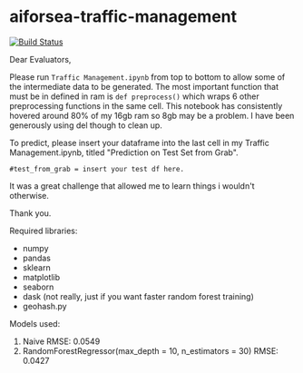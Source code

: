 # aiforsea-traffic-management
[![Build Status](https://travis-ci.com/gitgithan/aiforsea-traffic-management.svg?branch=master)](https://travis-ci.com/gitgithan/aiforsea-traffic-management)

Dear Evaluators,

Please run `Traffic Management.ipynb` from top to bottom to allow some of the intermediate data to be generated. 
The most important function that must be in defined in ram is `def preprocess()` which wraps 6 other preprocessing functions in the same cell.
This notebook has consistently hovered around 80% of my 16gb ram so 8gb may be a problem. I have been generously using del though to clean up.

To predict, please insert your dataframe into the last cell in my Traffic Management.ipynb, titled "Prediction on Test Set from Grab".
```
#test_from_grab = insert your test df here.
```

It was a great challenge that allowed me to learn things i wouldn't otherwise.

Thank you.


Required libraries:
* numpy
* pandas
* sklearn
* matplotlib
* seaborn
* dask (not really, just if you want faster random forest training)
* geohash.py


Models used: 
1. Naive  RMSE: 0.0549
2. RandomForestRegressor(max_depth = 10, n_estimators = 30)  RMSE: 0.0427
